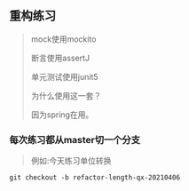 ## 重构练习
> mock使用mockito<p>
> 断言使用assertJ<p>
> 单元测试使用junit5<p>
> 为什么使用这一套？<p>
> 因为spring在用。<p>

### 每次练习都从master切一个分支
> 例如:今天练习单位转换
```shell script
git checkout -b refactor-length-qx-20210406
```
